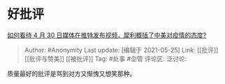 # 好批评
[如何看待 4 月 30 日媒体在推特发布视频，犀利概括了中美对疫情的态度?](https://www.zhihu.com/question/392222002/answer/1197149315)

> Author: #Anonymity
> Last update: [编辑于 2021-05-25]
> Link: [[批评]] [[批评与赞美]] [[被批评]]
> Tag: #处事 #企管
> 评论区:
> 泛讨论:

质量最好的批评是骂到对方又惭愧又想笑那种。

